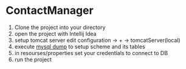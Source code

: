# ContactManager

1) Clone the project into your directory
2) open the project with Intellij Idea
3) setup tomcat server
     edit configuration -> + -> tomcatServer(local)
4) execute [mysql dump](https://github.com/Imnotmaddy/contactManager/blob/master/sql/dump.sql) to setup scheme and its tables
5) in resourses/properties set your credentials to connect to DB
6) run the project
